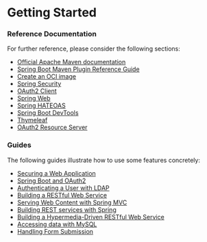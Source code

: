 # Getting Started

### Reference Documentation
For further reference, please consider the following sections:

* [Official Apache Maven documentation](https://maven.apache.org/guides/index.html)
* [Spring Boot Maven Plugin Reference Guide](https://docs.spring.io/spring-boot/docs/2.3.1.RELEASE/maven-plugin/reference/html/)
* [Create an OCI image](https://docs.spring.io/spring-boot/docs/2.3.1.RELEASE/maven-plugin/reference/html/#build-image)
* [Spring Security](https://docs.spring.io/spring-boot/docs/2.3.1.RELEASE/reference/htmlsingle/#boot-features-security)
* [OAuth2 Client](https://docs.spring.io/spring-boot/docs/2.3.1.RELEASE/reference/htmlsingle/#boot-features-security-oauth2-client)
* [Spring Web](https://docs.spring.io/spring-boot/docs/2.3.1.RELEASE/reference/htmlsingle/#boot-features-developing-web-applications)
* [Spring HATEOAS](https://docs.spring.io/spring-boot/docs/2.3.1.RELEASE/reference/htmlsingle/#boot-features-spring-hateoas)
* [Spring Boot DevTools](https://docs.spring.io/spring-boot/docs/2.3.1.RELEASE/reference/htmlsingle/#using-boot-devtools)
* [Thymeleaf](https://docs.spring.io/spring-boot/docs/2.3.1.RELEASE/reference/htmlsingle/#boot-features-spring-mvc-template-engines)
* [OAuth2 Resource Server](https://docs.spring.io/spring-boot/docs/2.3.1.RELEASE/reference/htmlsingle/#boot-features-security-oauth2-server)

### Guides
The following guides illustrate how to use some features concretely:

* [Securing a Web Application](https://spring.io/guides/gs/securing-web/)
* [Spring Boot and OAuth2](https://spring.io/guides/tutorials/spring-boot-oauth2/)
* [Authenticating a User with LDAP](https://spring.io/guides/gs/authenticating-ldap/)
* [Building a RESTful Web Service](https://spring.io/guides/gs/rest-service/)
* [Serving Web Content with Spring MVC](https://spring.io/guides/gs/serving-web-content/)
* [Building REST services with Spring](https://spring.io/guides/tutorials/bookmarks/)
* [Building a Hypermedia-Driven RESTful Web Service](https://spring.io/guides/gs/rest-hateoas/)
* [Accessing data with MySQL](https://spring.io/guides/gs/accessing-data-mysql/)
* [Handling Form Submission](https://spring.io/guides/gs/handling-form-submission/)

